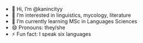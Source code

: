 - 👋 Hi, I’m @kanincityy
- 👀 I’m interested in linguistics, mycology, literature
- 🌱 I’m currently learning MSc in Languages Sciences 
- 😄 Pronouns: they/she
- ⚡ Fun fact: I speak six languages 

<!---
kanincityy/kanincityy is a ✨ special ✨ repository because its `README.md` (this file) appears on your GitHub profile.
You can click the Preview link to take a look at your changes.
--->

